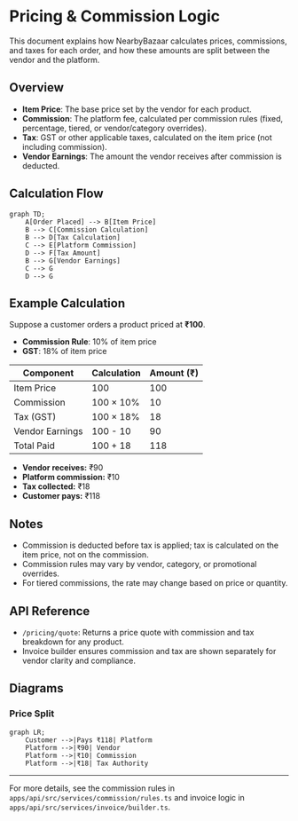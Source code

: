 # Pricing & Commission Logic

This document explains how NearbyBazaar calculates prices, commissions, and taxes for each order, and how these amounts are split between the vendor and the platform.

## Overview
- **Item Price**: The base price set by the vendor for each product.
- **Commission**: The platform fee, calculated per commission rules (fixed, percentage, tiered, or vendor/category overrides).
- **Tax**: GST or other applicable taxes, calculated on the item price (not including commission).
- **Vendor Earnings**: The amount the vendor receives after commission is deducted.

## Calculation Flow

```mermaid
graph TD;
    A[Order Placed] --> B[Item Price]
    B --> C[Commission Calculation]
    B --> D[Tax Calculation]
    C --> E[Platform Commission]
    D --> F[Tax Amount]
    B --> G[Vendor Earnings]
    C --> G
    D --> G
```

## Example Calculation

Suppose a customer orders a product priced at **₹100**.
- **Commission Rule**: 10% of item price
- **GST**: 18% of item price

| Component         | Calculation         | Amount (₹) |
|-------------------|--------------------|------------|
| Item Price        | 100                | 100        |
| Commission        | 100 × 10%          | 10         |
| Tax (GST)         | 100 × 18%          | 18         |
| Vendor Earnings   | 100 - 10           | 90         |
| Total Paid        | 100 + 18           | 118        |

- **Vendor receives:** ₹90
- **Platform commission:** ₹10
- **Tax collected:** ₹18
- **Customer pays:** ₹118

## Notes
- Commission is deducted before tax is applied; tax is calculated on the item price, not on the commission.
- Commission rules may vary by vendor, category, or promotional overrides.
- For tiered commissions, the rate may change based on price or quantity.

## API Reference
- `/pricing/quote`: Returns a price quote with commission and tax breakdown for any product.
- Invoice builder ensures commission and tax are shown separately for vendor clarity and compliance.

## Diagrams

### Price Split

```mermaid
graph LR;
    Customer -->|Pays ₹118| Platform
    Platform -->|₹90| Vendor
    Platform -->|₹10| Commission
    Platform -->|₹18| Tax Authority
```

---
For more details, see the commission rules in `apps/api/src/services/commission/rules.ts` and invoice logic in `apps/api/src/services/invoice/builder.ts`.
